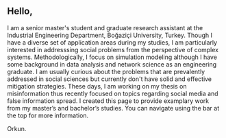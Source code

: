 ## Hello,
I am a senior master's student and graduate research assistant at the Industrial Engineering Department, Boğaziçi University, Turkey. Though I have a diverse set of application areas during my studies, I am particularly interested in addresssing social problems from the perspective of complex systems. Methodologically, I focus on simulation modeling although I have some background in data analysis and network science as an engineering graduate. I am usually curious about the problems that are prevalently addressed in social sciences but currently don't have solid and effective mitigation strategies. These days, I am working on my thesis on misinformation thus recently focused on topics regarding social media and false information spread. I created this page to provide examplary work from my master’s and bachelor’s studies. You can navigate using the bar at the top for more information.

Orkun.

